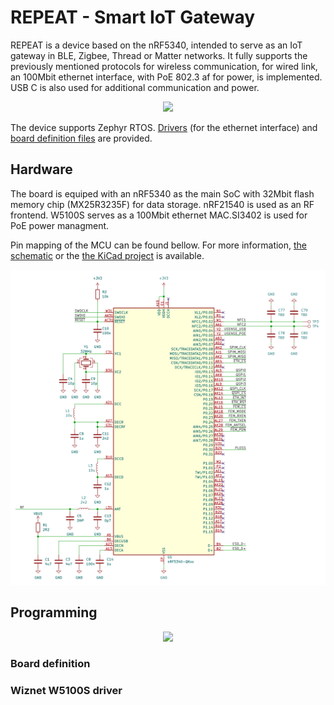 # REPEAT - Smart IoT Gateway

REPEAT is a device based on the nRF5340, intended to serve as an IoT gateway in BLE, Zigbee, Thread or Matter networks.  It fully supports the previously mentioned protocols for wireless communication, for wired link, an 100Mbit ethernet interface, with PoE 802.3 af for power, is implemented. USB C is also used for additional communication and power. 

<p align="center">
<img src="./resources/pcb.png" width="400"/>
</p>

The device supports Zephyr RTOS. [Drivers](zephyr-w5100) (for the ethernet interface) and [board definition files](boards) are provided.

## Hardware

The board is equiped with an nRF5340 as the main SoC with 32Mbit flash memory chip (MX25R3235F) for data storage. nRF21540 is used as an RF frontend. W5100S serves as a 100Mbit ethernet MAC.SI3402 is used for PoE power managment. 

Pin mapping of the MCU can be found bellow. For more information, [the schematic](schematic.pdf) or the [the KiCad project](repeat-hw) is available.

<p align="center">
<img src="./resources/mcu.svg" width="800"/>
</p>

## Programming

<p align="center">
<img src="./resources/clip.png" width="800"/>
</p>

### Board definition
### Wiznet W5100S driver

